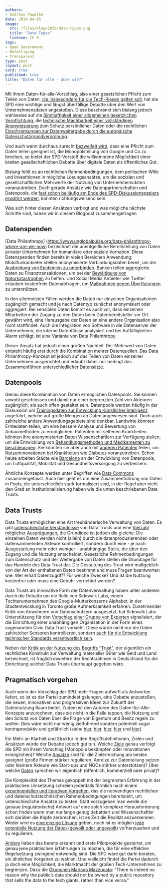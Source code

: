 ```yaml
---
authors: 
- Andreas Pawelke
date: 2019-04-05
image: 
  src: /files/blog/2019/data-types.png
  title: "Data Types"
  license: CC 0
tags:
- Open Government
- Beteiligung
- Transparenz
type: post
layout: post
card: true
published: true
title: "Daten für alle - aber wie?"
---
```


Mit ihrem Daten-für-alle-Vorschlag, also einer gesetzlichen Pflicht zum Teilen von Daten, [die insbesondere für die Tech-Riesen gelten soll](https://www.handelsblatt.com/meinung/gastbeitraege/gastkommentar-die-tech-riesen-des-silicon-valleys-gefaehrden-den-fairen-wettbewerb/22900656.html), hat die SPD eine wichtige und längst überfällige Debatte über den Wert von Unternehmensdaten angestoßen. Diese beschränkt sich bislang jedoch wahlweise auf die [Sinnhaftigkeit einer allgemeinen gesetzlichen Verpflichtung](https://twitter.com/St_Heumann/status/1101380946220208129), die [technische Machbarkeit einer vollständigen Anonymisierung](https://www.stiftung-nv.de/de/publikation/daten-fuer-alle-innovation-fuer-wenige) zum Schutz persönlicher Daten oder die rechtlichen [Einschränkungen zur Datenweitergabe durch die europäische Datenschutzgrundverordnung](https://www.gq-magazin.de/auto-technik/article/daten-fuer-alle-warum-die-digitale-enteignung-von-google-und-facebook-nichts-bringt).

Und auch wenn durchaus zurecht [bezweifelt wird](https://www.stiftung-nv.de/de/publikation/daten-fuer-alle-innovation-fuer-wenige), dass eine Pflicht zum Daten teilen geeignet ist, die Monopolstellung von Google und Co zu brechen, so bietet der SPD-Vorstoß die willkommene Möglichkeit einer breiten gesellschaftlichen Debatte über digitale Daten als öffentliches Gut.

Bislang fehlt es an rechtlichen Rahmenbedingungen, dem politischen Wille und Investitionen in mögliche Lösungsansätze, um die sozialen und gesellschaftlichen Mehrwerte der Nutzung von Unternehmensdaten voranzutreiben. Doch gerade Ansätze wie Datenpartnerschaften und Datenpools, die [fast schon beiläufig am Ende des SPD-Diskussionspapiers erwähnt werden](https://www.spd.de/fileadmin/Dokumente/Sonstiges/Daten_fuer_Alle.pdf), könnten richtungsweisend sein.

Was sich hinter diesen Ansätzen verbirgt und was mögliche nächste Schritte sind, haben wir in diesem Blogpost zusammengetragen

## Datenspenden

[Data Philanthropy] (https://www.unglobalpulse.org/data-philanthropy-where-are-we-now) bezeichnet die unentgeltliche Bereitstellung von Daten privater Unternehmen für humanitäre oder soziale Vorhaben. Diese Datenspenden finden bereits in vielen Bereichen Anwendung: Mobilfunkanbieter stellen anonymisierte Verbindungsdaten bereit, um die [Ausbreitung von Epidemien zu unterbinden](http://www.flowminder.org/publications/using-mobile-phone-data-to-predict-the-spatial-spread-of-cholera). Banken teilen aggregierte Daten zu Finanztransaktionen, um bei der [Bewältigung von Naturkatastrophen](https://www.unglobalpulse.org/projects/using-financial-transaction-data-measure-economic-resilience-natural-disasters) zu helfen. Und Social Media Anbieter wie Twitter erlauben kostenfreie Datenabfragen, um [Maßnahmen gegen Überflutungen](https://blog.twitter.com/en_us/a/2014/helping-jakarta-track-flooding-in-real-time-to-save-more-lives.html) zu unterstützen.

In den allermeisten Fällen werden die Daten nur einzelnen Organisationen zugänglich gemacht und je nach Datentyp zunächst anonymisiert oder aggregiert. Bei sensiblen Daten kommt es auch vor, dass einzelnen Mitarbeitern der Zugang zu den Daten beim Datenbereitsteller vor Ort gewährt wird, eine Herausgabe der Daten an eine andere Organisation also nicht stattfindet. Auch die Integration von Software in die Datenserver der Unternehmen, die interne Datenflüsse analysiert und bei Auffälligkeiten Alarm schlägt, ist eine Variante von Data Philanthropy.

Dieser Ansatz hat jedoch einen großen Nachteil: Der Mehrwert von Daten entsteht häufig erst durch die Kombination mehrer Datenquellen. Das Data Philanthropy-Konzept ist jedoch auf das Teilen von Daten einzelner Unternehmen ausgerichtet und erlaubt daher nur bedingt das Zusammenführen unterschiedlicher Datensätze.

## Datenpools
Genau diese Kombination von Daten ermöglichen Datenpools. Sie können sowohl geschlossen und damit nur einer begrenzten Zahl von Akteuren zugänglich, als auch offen gestaltet sein. Datenpools werden häufig in der Diskussion um [Trainingsdaten zur Entwicklung Künstlicher Intelligenz](https://www.gq-magazin.de/auto-technik/article/daten-fuer-alle-warum-die-digitale-enteignung-von-google-und-facebook-nichts-bringt) angeführt, welche auf große Mengen an Daten angewiesen sind. Doch auch zahlreiche andere Anwendungsgebiete sind denkbar. Landwirte könnten Erntedaten teilen, um eine bessere Analyse und Bewertung von Anbaumethoden zu ermöglichen. Patienten mit seltenen Krankheiten könnten ihre anonymisierten Daten Wissenschaftlern zur Verfügung stellen, um die Entwicklung von [Behandlungsmethoden und Medikamenten zu beschleunigen](https://www.midata.coop). Sie könnten sie aber auch mit [anderen Patienten](https://www.saluscoop.org/) teilen, um [Nutzerinnovationen bei Krankheiten wie Diabetes](https://www.theguardian.com/lifeandstyle/2018/jul/20/diabetes-experience-i-built-my-own-pancreas) voranzutreiben. Schon heute arbeiten Städte wie [Barcelona](https://www.theguardian.com/commentisfree/2018/apr/05/data-valuable-citizens-silicon-valley-barcelona) an der Entwicklung von Datenpools, um Luftqualität, Mobilität und Gesundheitsversorgung zu verbessern. 

Ähnliche Konzepte werden unter Begriffen wie [Data Commons](https://medium.com/berkman-klein-center/data-commons-version-1-0-a-framework-to-build-toward-ai-for-good-73414d7e72be) zusammengefasst. Auch hier geht es um eine Zusammenführung von Daten in Pools, die unterschiedlich stark formalisiert sind, in der Regel aber nicht den Grad an Institutionalisierung haben wie die unten beschriebenen Data Trusts.

## Data Trusts
Data Trusts ermöglichen eine Art treuhänderische Verwaltung von Daten. Es gibt [unterschiedliche Verständnisse](https://theodi.org/article/what-is-a-data-trust/) von Data Trusts und eine [Vielzahl möglicher Ausprägungen](https://www.nesta.org.uk/blog/new-ecosystem-trust/), die Grundidee ist jedoch die gleiche: Die einzelnen Daten werden nicht (allein) durch die datenproduzierenden oder datensammelnden Akteure kontrolliert, sondern durch eine - je nach Ausgestaltung mehr oder weniger - unabhängige Stelle, die über den Zugang und die Nutzung entscheidet. Gesetzliche Rahmenbedingungen zum Datenschutz und der Weitergabe von Daten stellen die Grundlage für das Handeln des Data Trust dar. Die Gestaltung des Trust wird maßgeblich von der Art der enthaltenen Daten bestimmt und muss Fragen beantworten wie: Wer erhält Datenzugriff? Für welche Zwecke? Und ist die Nutzung kostenfrei oder muss eine Gebühr verrichtet werden?

Data Trusts als innovative Form der Datenverwaltung haben unter anderem durch die Debatte um die Rolle von Sidewalk Labs, einem Tochterunternehmen des Google-Mutterkonzerns Alphabet, in der Stadtentwicklung in Toronto große Aufmerksamkeit erfahren. Zunehmender Kritik von Anwohnern und Datenschützern ausgesetzt, hat Sidewalk Labs Unterstützung für den [Vorschlag einer Gruppe von Experten](https://marsdd.gitbook.io/datatrust/in-a-nutshell) signalisiert, der die Einrichtung einer unabhängigen Organisation in der Form eines sogenannten Civic Data Trust vorsieht. Diese würde nicht nur die Daten zahlreicher Sensoren kontrollieren, sondern [auch für die Entwicklung technischer Standards verantwortlich sein](https://www.thestar.com/opinion/contributors/2019/02/28/secure-torontos-smart-neighbourhood-in-a-trust.html).

Neben der [Kritik an der Nutzung des Begriffs “Trust"](https://twitter.com/Morchickit/status/1110172135929069570), der eigentlich ein rechtliches Konstrukt zur Verwaltung materieller Güter wie Geld und Land bezeichnet, ist fraglich inwiefern der Rechtsrahmen in Deutschland für die Einrichtung solcher Data Trusts überhaupt gegeben wäre.

## Pragmatisch vorgehen
Auch wenn der Vorschlag der SPD mehr Fragen aufwirft als Antworten liefert, so ist es der Partei zumindest gelungen, eine Debatte anzustoßen, die neuen, innovativen und progressiven Ideen zur Zukunft der Datennutzung Raum bietet. Zudem ist den Autoren des Daten-für-Alle-Konzepts anzurechnen, dass sie nicht in die Falle tappen, die Nutzung und den Schutz von Daten über die Frage von Eigentum und Besitz regeln zu wollen. Dies wäre nicht nur wenig zielführend sondern potentiell sogar kontraproduktiv und gefährlich (siehe [hier](https://www.technologyreview.com/s/612588/its-time-for-a-bill-of-data-rights/), [hier](https://www.nesta.org.uk/blog/new-ecosystem-trust/), [hier](https://www.bennettinstitute.cam.ac.uk/blog/new-oil-real-value-data/), [hier](https://theodi.org/article/furman-review-access-to-data-is-a-new-tool-against-monopoly/) und [hier](https://papers.ssrn.com/sol3/papers.cfm?abstract_id=3265315)).

Ein Mehr an Klarheit und Struktur in den Begriffsdefinitionen, Zielen und Ansätzen würde der Debatte jedoch gut tun. Welche [Ziele](https://www.vorwaerts.de/artikel/daten-alle-gesetz-mutiger-neuer-ansatz) genau verfolgt die SPD mit ihrem Vorschlag (Monopole bekämpfen oder Innovationen ermöglichen)? Welche [Ansätze](https://openpolicy.blog.gov.uk/2017/09/22/designing-policy/) sind für die Zielerreichung am besten geeignet (große Firmen stärker regulieren, Anreize zur Datenteilung setzen oder kleinere Akteure wie Start-ups und NGOs stärker unterstützen)? Über welche [Daten](https://theodi.org/about-the-odi/the-data-spectrum/) sprechen wir eigentlich (öffentlich, kommerziell oder privat)?

Die Komplexität des Themas gekoppelt mit der begrenzten Erfahrung in der praktischen Umsetzung schreien jedenfalls förmlich nach einem [experimentellen und iterativen Vorgehen](https://www.nesta.org.uk/feature/innovation-methods/anticipatory-regulation/), das die notwendigen rechtlichen und datenschutztechnischen Rahmenbedingungen bereitstellt, um unterschiedliche Ansätze zu testen. Statt vorzugeben man werde die genaue (regulatorische) Antwort auf eine solch komplexe Herausforderung schon finden wenn man nur lange genug debattiert und Wissenschaftler sich darüber die Köpfe zerbrechen, ist es Zeit die Realität anzuerkennen: Weder wird es [eine einzige Lösung](https://www.cigionline.org/articles/reclaiming-data-trusts) geben, noch ist es möglich [jede potentielle Nutzung der Daten (gewollt oder ungewollt)](https://www.thestar.com/opinion/contributors/2019/02/28/secure-torontos-smart-neighbourhood-in-a-trust.html) vorherzusehen und zu regulieren.

[Andere](https://www.gov.uk/government/news/digital-revolution-to-use-the-power-of-data-to-combat-illegal-wildlife-trade-and-reduce-food-waste) haben das bereits erkannt und erste Pilotprojekte gestartet, um genau jene praktischen Erfahrungen zu machen, die für eine effektive Regelsetzung zwingend notwendig sind. Die SPD wäre gut darin beraten, ein ähnliches Vorgehen zu wählen. Und vielleicht findet die Partei dadurch ja doch eine Möglichkeit, die Marktmacht der großen Tech-Unternehmen zu begrenzen. Dazu die [Ökonomin Mariana Mazzucato](https://www.technologyreview.com/s/611489/lets-make-private-data-into-a-public-good/%0A): "There is indeed no reason why the public’s data should not be owned by a public repository that sells the data to the tech giants, rather than vice versa.” 


